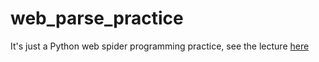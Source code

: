 # web_parse_practice
It's just a Python web spider programming practice, see the lecture [here](http://study.163.com/course/courseMain.htm?courseId=1002794001)

